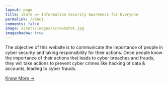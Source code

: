 ```yaml
---
layout: page
title: iSafe => Information Security Awareness for Everyone
permalink: /about
comments: false
image: assets/images/screenshot.jpg
imageshadow: true
---
```


The objective of this website is to communicate the importance of people in cyber security and taking responsibility for their actions. Once people know the importance of their actions that leads to cyber breaches and frauds, they will take actions to prevent cyber crimes like hacking of data & accounts, leading to cyber frauds.

<a target="_blank" href="https://anilsaini-cybersec.github.io/iSafe/" class="btn btn-dark">  Know  More  &rarr;</a>

